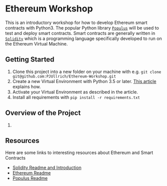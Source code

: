 # Ethereum Workshop
This is an introductory workshop for how to develop Ethereum smart contracts with Python3.
The popular Python library [`Populus`](http://populus.readthedocs.io/en/latest/quickstart.html) will be used to test and deploy smart contracts. Smart contracts are generally written in [`Solidity`](http://solidity.readthedocs.io/en/develop/) which is a programming language specifically developed to run on the Ethereum Virtual Machine.

## Getting Started
1. Clone this project into a new folder on your machine with e.g. `git clone git@github.com:PJUllrich/Ethereum-Workshop.git`
1. Create a new Virtual Environment with Python 3.5 or later. [This article](http://docs.python-guide.org/en/latest/dev/virtualenvs/#lower-level-virtualenv) explains how.
1. Activate your Virtual Environment as described in the article.
1. Install all requirements with `pip install -r requirements.txt`

## Overview of the Project
1. 

## Resources
Here are some links to interesting resources about Ethereum and Smart Contracts
* [Solidity Readme and Introduction](https://solidity.readthedocs.io/en/develop/)
* [Ethereum Readme](http://www.ethdocs.org/en/latest/)
* [Populus Readme](https://github.com/ethereum/populus)
